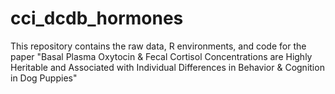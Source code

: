 # cci_dcdb_hormones
This repository contains the raw data, R environments, and code for the paper "Basal Plasma Oxytocin &amp; Fecal Cortisol Concentrations are Highly Heritable and Associated with Individual Differences in Behavior &amp; Cognition in Dog Puppies"
